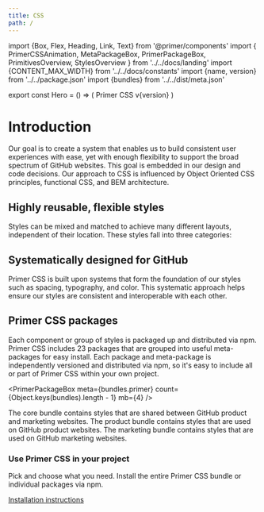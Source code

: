 ```yaml
---
title: CSS
path: /
---
```


import {Box, Flex, Heading, Link, Text} from '@primer/components'
import {
  PrimerCSSAnimation,
  MetaPackageBox,
  PrimerPackageBox,
  PrimitivesOverview,
  StylesOverview
} from '../../docs/landing'
import {CONTENT_MAX_WIDTH} from '../../docs/constants'
import {name, version} from '../../package.json'
import {bundles} from '../../dist/meta.json'

export const Hero = () => (
  <Box bg="black">
    <Box maxWidth={CONTENT_MAX_WIDTH} p={6} mx="auto" mb={3}>
      <Box mt={4} mb={4}>
        <Heading color="blue.4" fontSize={7} pb={3} m={0}>
          Primer CSS
        </Heading>
        <Text as="div" color="blue.2" fontSize={2} mb={4}>
          v{version}
        </Text>
        <Box as={PrimerCSSAnimation} mb={6} />
      </Box>
    </Box>
  </Box>
)

# Introduction

Our goal is to create a system that enables us to build consistent user experiences with ease, yet with enough flexibility to support the broad spectrum of GitHub websites. This goal is embedded in our design and code decisions. Our approach to CSS is influenced by Object Oriented CSS principles, functional CSS, and BEM architecture.

## Highly reusable, flexible styles

Styles can be mixed and matched to achieve many different layouts, independent of their location. These styles fall into three categories:

<StylesOverview m={6} />

## Systematically designed for GitHub

Primer CSS is built upon systems that form the foundation of our styles such as spacing, typography, and color. This systematic approach helps ensure our styles are consistent and interoperable with each other.

<PrimitivesOverview />

## Primer CSS packages

Each component or group of styles is packaged up and distributed via npm. Primer CSS includes 23 packages that are grouped into useful meta-packages for easy install. Each package and meta-package is independently versioned and distributed via npm, so it's easy to include all or part of Primer CSS within your own project.

<PrimerPackageBox meta={bundles.primer} count={Object.keys(bundles).length - 1} mb={4} />

<Flex justifyContent="space-around" mb={6}>
  <MetaPackageBox title="Core" meta={bundles.core} width={1/3}>
    The core bundle contains styles that are shared between GitHub product and marketing websites.
  </MetaPackageBox>
  <MetaPackageBox title="Product" meta={bundles.product} width={1/3}>
    The product bundle contains styles that are used on GitHub product websites.
  </MetaPackageBox>
  <MetaPackageBox title="Marketing" meta={bundles.marketing} width={1/3}>
    The marketing bundle contains styles that are used on GitHub marketing websites.
  </MetaPackageBox>
</Flex>


<div class="bg-gray py-6">
  <div class="d-flex flex-wrap flex-md-nowrap px-6 gutter-lg">
    <div class="col-12 col-md-9 pr-0 pr-lg-2">
      <h3 class="f3 text-normal m-0">Use Primer CSS in your project</h3>
      <p class="my-3">Pick and choose what you need. Install the entire Primer CSS bundle or individual packages via npm.</p>
      <a href="/css/getting-started" class="btn btn-outline">Installation instructions</a>
    </div>
  </div>
</div>
